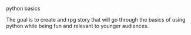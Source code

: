 python basics

The goal is to create and rpg story that will go through the basics of using python while being fun and relevant to younger audiences.
